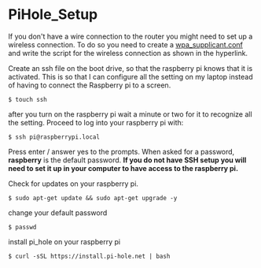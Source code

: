 # PiHole_Setup

If you don't have a wire connection to the router you might need to set up a wireless connection. To do so you need to create a [wpa_supplicant.conf](https://github.com/lertsoft/PiHole_Setup/blob/master/wpa_supplicant.conf) and write the script for the wireless connection as shown in the hyperlink.

 Create an ssh file on the boot drive, so that the raspberry pi knows that it is activated.
This is so that I can configure all the setting on my laptop instead of having to connect the Raspberry pi to a screen.
  
  `$ touch ssh`
  
after you turn on the raspberry pi wait a minute or two for it to recognize all the setting.
Proceed to log into your raspberry pi with:

  `$ ssh pi@raspberrypi.local`
 
Press enter / answer yes to the prompts.  When asked for a password,  **raspberry** is the default password.
**If you do not have SSH setup you will need to set it up in your computer to have access to the raspberry pi.**

Check for updates on your raspberry pi.
 
 `$ sudo apt-get update && sudo apt-get upgrade -y`

change your default password
 
 `$ passwd`

install pi_hole on your raspberry pi
 
 `$ curl -sSL https://install.pi-hole.net | bash`
